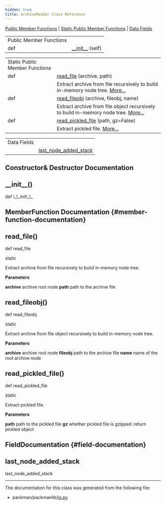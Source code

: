 ```yaml
---
hidden: true
title: ArchiveReader Class Reference
---
```


[Public Member Functions](#pub-methods) \| [Static Public Member Functions](#pub-static-methods) \| [Data Fields](#pub-attribs)

|  |  |
|----|----|
| Public Member Functions |  |
| def  | [\_\_init\_\_](#ae64f0875afe3067b97ba370b354b9213) (self) |

|  |  |
|----|----|
| Static Public Member Functions |  |
| def  | [read_file](#aee6c445359ec4572d7b5aceeeb1818df) (archive, path) |
|   | Extract archive from file recursively to build in-memory node tree. [More\...](#aee6c445359ec4572d7b5aceeeb1818df)<br/> |
| def  | [read_fileobj](#aec6d086b6d253ccb7edf3035c7056d6f) (archive, fileobj, name) |
|   | Extract archive from file object recursively to build in-memory node tree. [More\...](#aec6d086b6d253ccb7edf3035c7056d6f)<br/> |
| def  | [read_pickled_file](#ac595ebf7d477bad0e3f526fe176875c0) (path, gz=False) |
|   | Extract pickled file. [More\...](#ac595ebf7d477bad0e3f526fe176875c0)<br/> |

|             |                                                             |
|-------------|-------------------------------------------------------------|
| Data Fields |                                                             |
|             | [last_node_added_stack](#a4a0cd187ea06b5a8913c722a51e1d265) |

## Constructor& Destructor Documentation

## \_\_init\_\_() <a href="#ae64f0875afe3067b97ba370b354b9213" id="ae64f0875afe3067b97ba370b354b9213"></a>

<p>def \_\_init\_\_</p>

## MemberFunction Documentation {#member-function-documentation}

## read_file() <a href="#aee6c445359ec4572d7b5aceeeb1818df" id="aee6c445359ec4572d7b5aceeeb1818df"></a>

<p>def read_file</p>

static

Extract archive from file recursively to build in-memory node tree.

**Parameters**

**archive** archive root node **path** path to the archive file

## read_fileobj() <a href="#aec6d086b6d253ccb7edf3035c7056d6f" id="aec6d086b6d253ccb7edf3035c7056d6f"></a>

<p>def read_fileobj</p>

static

Extract archive from file object recursively to build in-memory node tree.

**Parameters**

**archive** archive root node **fileobj** path to the archive file **name** name of the root archive node

## read_pickled_file() <a href="#ac595ebf7d477bad0e3f526fe176875c0" id="ac595ebf7d477bad0e3f526fe176875c0"></a>

<p>def read_pickled_file</p>

static

Extract pickled file.

**Parameters**

**path** path to the pickled file **gz** whether pickled file is gzipped :return pickled object

## FieldDocumentation {#field-documentation}

## last_node_added_stack <a href="#a4a0cd187ea06b5a8913c722a51e1d265" id="a4a0cd187ea06b5a8913c722a51e1d265"></a>

<p>last_node_added_stack</p>

------------------------------------------------------------------------

The documentation for this class was generated from the following file:

- packman/packmanlib/<a href="io_8py.md">io.py</a>
